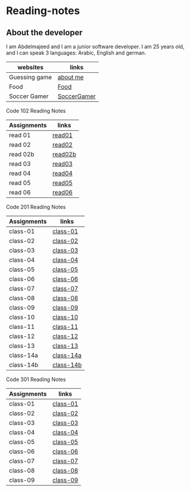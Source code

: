 
# Reading-notes

## About the developer

 I am Abdelmajeed and I am a junior software developer.
 I am 25 years old, and I can speak 3 languages: Arabic, English and german.

|websites     |       links|
|----------------|-----------------|
|Guessing game      | [about me](https://abdu-zeyad.github.io/about-me/)|
|Food   |[Food](https://abdu-zeyad.github.io/food/)|
|Soccer Gamer      |[SoccerGamer](https://abdu-zeyad.github.io/mywebsites/)|

Code 102 Reading Notes

|Assignments     |       links|
|----------------|-----------------|
|read 01        | [read01](read01.md)|
|read 02       |[read02](read02.md)|
|read 02b         |[read02b](read02b.md)|
|read 03        |[read03](read03.md)|
|read 04         |[read04](read04.md)|
|read 05         |[read05](read05.md)|
|read 06        |[read06](read06.md)|

Code 201 Reading Notes

|Assignments     |       links|
|----------------|-----------------|
|class-01      | [class-01](class-01.md)|
|class-02    |[class-02](class-02.md)|
|class-03       |[class-03](class-03.md)|
|class-04        |[class-04](class-04.md)|
|class-05         |[class-05](class-05.md)|
|class-06         |[class-06](class-06.md)|
|class-07        |[class-07](class-07.md)|
|class-08        |[class-08](class-08.md)|
|class-09       |[class-09](class-09.md)|
|class-10      |[class-10](class-10.md)|
|class-11      |[class-11](class-11.md)|
|class-12      |[class-12](class-12.md)|
|class-13     |[class-13](class-13.md)|
|class-14a    |[class-14a](class-14a.md)|
|class-14b    |[class-14b](class-14b.md)|

Code 301 Reading Notes

|Assignments     |       links|
|----------------|-----------------|
|class-01      | [class-01](class-31.md)|
|class-02    |[class-02](class-32.md)|
|class-03       |[class-03](class-33.md)|
|class-04        |[class-04](class-34.md)|
|class-05         |[class-05](class-35.md)|
|class-06         |[class-06](class-36.md)|
|class-07        |[class-07](class-37.md)|
|class-08        |[class-08](class-38.md)|
|class-09       |[class-09](class-39.md)|
